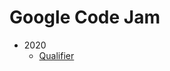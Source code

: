 # Google Code Jam

* 2020
  * [Qualifier](https://github.com/codemicro/googleCodeJam/tree/master/2020/0-quals)